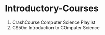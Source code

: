 # Introductory-Courses

1. CrashCourse Computer Science Playlist
2. CS50x: Introduction to COmputer Science
